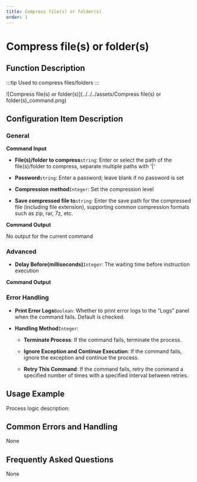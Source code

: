 ```yaml
---
title: Compress file(s) or folder(s)
order: 1
---
```


# Compress file(s) or folder(s)

## Function Description

:::tip 
Used to compress files/folders
:::

![Compress file(s) or folder(s)](../../../assets/Compress file(s) or folder(s)_command.png)

## Configuration Item Description

### General

**Command Input**

- **File(s)/folder to compress**`string`: Enter or select the path of the file(s)/folder to compress, separate multiple paths with '|'

- **Password**`string`: Enter a password; leave blank if no password is set

- **Compression method**`Integer`: Set the compression level

- **Save compressed file to**`string`: Enter the save path for the compressed file (including file extension), supporting common compression formats such as zip, rar, 7z, etc.


**Command Output**

No output for the current command

### Advanced

- **Delay Before(milliseconds)**`Integer`: The waiting time before instruction execution


**Command Output**

### Error Handling

- **Print Error Logs**`Boolean`: Whether to print error logs to the "Logs" panel when the command fails. Default is checked. 

- **Handling Method**`Integer`:

    - **Terminate Process**: If the command fails, terminate the process.

    - **Ignore Exception and Continue Execution**: If the command fails, ignore the exception and continue the process.

    - **Retry This Command**: If the command fails, retry the command a specified number of times with a specified interval between retries.

## Usage Example

Process logic description:

## Common Errors and Handling

None

## Frequently Asked Questions

None

